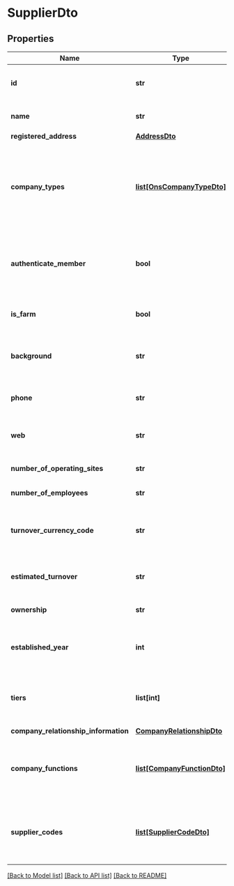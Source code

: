 # SupplierDto

## Properties
Name | Type | Description | Notes
------------ | ------------- | ------------- | -------------
**id** | **str** | The unique identifier for the company | [optional] 
**name** | **str** | The company name | [optional] 
**registered_address** | [**AddressDto**](AddressDto.md) |  | [optional] 
**company_types** | [**list[OnsCompanyTypeDto]**](OnsCompanyTypeDto.md) | UK Office for National Statistics (ONS) Company types    A descriptor of the business function | [optional] 
**authenticate_member** | **bool** | Indicates whether the company is a member of the authenticate platform | [optional] 
**is_farm** | **bool** | Indicates whether the company is a farm type | [optional] 
**background** | **str** | General background information about the company | [optional] 
**phone** | **str** | The company phone number | [optional] 
**web** | **str** | The company web address | [optional] 
**number_of_operating_sites** | **str** | The number of operating sites | [optional] 
**number_of_employees** | **str** | Number of employees | [optional] 
**turnover_currency_code** | **str** | The currency that the estimated turnover is recorded in | [optional] 
**estimated_turnover** | **str** | Estimated company annual turnover | [optional] 
**ownership** | **str** | Company ownership type | [optional] 
**established_year** | **int** | The year that the company was established | [optional] 
**tiers** | **list[int]** | Tiers at which this company appears in your supply chain(s) | [optional] 
**company_relationship_information** | [**CompanyRelationshipDto**](CompanyRelationshipDto.md) |  | [optional] 
**company_functions** | [**list[CompanyFunctionDto]**](CompanyFunctionDto.md) | The function(s) that the supplier provides to your company | [optional] 
**supplier_codes** | [**list[SupplierCodeDto]**](SupplierCodeDto.md) | One or more codes, assigned by you, that uniquely identify this supplier. | [optional] 

[[Back to Model list]](../README.md#documentation-for-models) [[Back to API list]](../README.md#documentation-for-api-endpoints) [[Back to README]](../README.md)

